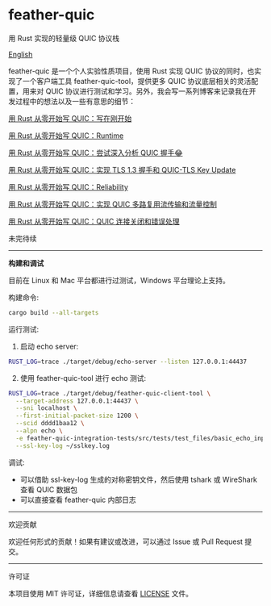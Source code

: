 # feather-quic
用 Rust 实现的轻量级 QUIC 协议栈

[English](./README.en.md)

feather-quic 是一个个人实验性质项目，使用 Rust 实现 QUIC 协议的同时，也实现了一个客户端工具 feather-quic-tool，提供更多 QUIC 协议底层相关的灵活配置，用来对 QUIC 协议进行测试和学习。另外，我会写一系列博客来记录我在开发过程中的想法以及一些有意思的细节：

[用 Rust 从零开始写 QUIC：写在刚开始](https://jt26wzz.com/posts/0001-implement-quic-in-rust/)

[用 Rust 从零开始写 QUIC：Runtime](https://jt26wzz.com/posts/0002-implement-quic-in-rust-runtime/)

[用 Rust 从零开始写 QUIC：尝试深入分析 QUIC 握手😂](https://jt26wzz.com/posts/0003-implement-quic-in-rust/)

[用 Rust 从零开始写 QUIC：实现 TLS 1.3 握手和 QUIC-TLS Key Update](https://jt26wzz.com/posts/0004-implement-quic-in-rust/)

[用 Rust 从零开始写 QUIC：Reliability](https://jt26wzz.com/posts/0005-implement-quic-in-rust/)

[用 Rust 从零开始写 QUIC：实现 QUIC 多路复用流传输和流量控制](https://jt26wzz.com/posts/0006-implement-quic-in-rust/)

[用 Rust 从零开始写 QUIC：QUIC 连接关闭和错误处理](https://jt26wzz.com/posts/0008-implement-quic-in-rust/)

未完待续

---
**构建和调试**

目前在 Linux 和 Mac 平台都进行过测试，Windows 平台理论上支持。

构建命令:

```bash
cargo build --all-targets
```

运行测试:

1. 启动 echo server:
```bash
RUST_LOG=trace ./target/debug/echo-server --listen 127.0.0.1:44437
```

2. 使用 feather-quic-tool 进行 echo 测试:
```bash
RUST_LOG=trace ./target/debug/feather-quic-client-tool \
  --target-address 127.0.0.1:44437 \
  --sni localhost \
  --first-initial-packet-size 1200 \
  --scid dddd1baa12 \
  --alpn echo \
  -e feather-quic-integration-tests/src/tests/test_files/basic_echo_input \
  --ssl-key-log ~/sslkey.log
```

调试:

- 可以借助 ssl-key-log 生成的对称密钥文件，然后使用 tshark 或 WireShark 查看 QUIC 数据包
- 可以直接查看 feather-quic 内部日志

---

欢迎贡献

欢迎任何形式的贡献！如果有建议或改进，可以通过 Issue 或 Pull Request 提交。

---

许可证

本项目使用 MIT 许可证，详细信息请查看 [LICENSE](./LICENSE.md) 文件。
